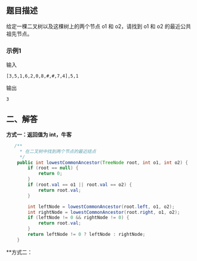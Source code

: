 ## 题目描述

给定一棵二叉树以及这棵树上的两个节点 o1 和 o2，请找到 o1 和 o2 的最近公共祖先节点。 

### 示例1

输入

```
[3,5,1,6,2,0,8,#,#,7,4],5,1
```

输出

```
3
```



## 二、解答

**方式一：返回值为 int，牛客**

```java
   /**
     * 在二叉树中找到两个节点的最近结点
     */
    public int lowestCommonAncestor(TreeNode root, int o1, int o2) {
        if (root == null) {
            return 0;
        }
        if (root.val == o1 || root.val == o2) {
            return root.val;
        }

        int leftNode = lowestCommonAncestor(root.left, o1, o2);
        int rightNode = lowestCommonAncestor(root.right, o1, o2);
        if (leftNode != 0 && rightNode != 0) {
            return root.val;
        }
        return leftNode != 0 ? leftNode : rightNode;
    }
```



**方式二：